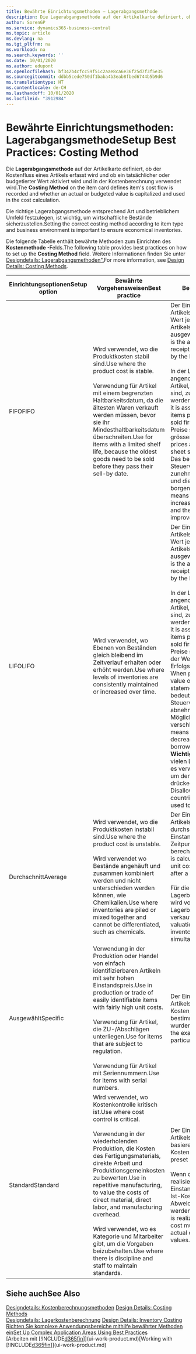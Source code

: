 ```yaml
---
title: Bewährte Einrichtungsmethoden – Lagerabgangsmethode
description: Die Lagerabgangsmethode auf der Artikelkarte definiert, ob der Kostenfluss eines Artikels erfasst wird und ob ein tatsächlicher oder budgetierter Wert aktiviert wird und in der Kostenberechnung verwendet wird.
author: SorenGP
ms.service: dynamics365-business-central
ms.topic: article
ms.devlang: na
ms.tgt_pltfrm: na
ms.workload: na
ms.search.keywords: ''
ms.date: 10/01/2020
ms.author: edupont
ms.openlocfilehash: bf342b4cfcc59f51c2aae8ca6e36f25d7f3f5e35
ms.sourcegitcommit: ddbb5cede750df1baba4b3eab8fbed6744b5b9d6
ms.translationtype: HT
ms.contentlocale: de-CH
ms.lasthandoff: 10/01/2020
ms.locfileid: "3912984"
---
```

# <a name="setup-best-practices-costing-method"></a><span data-ttu-id="fec1f-103">Bewährte Einrichtungsmethoden: Lagerabgangsmethode</span><span class="sxs-lookup"><span data-stu-id="fec1f-103">Setup Best Practices: Costing Method</span></span>

<span data-ttu-id="fec1f-104">Die **Lagerabgangsmethode** auf der Artikelkarte definiert, ob der Kostenfluss eines Artikels erfasst wird und ob ein tatsächlicher oder budgetierter Wert aktiviert wird und in der Kostenberechnung verwendet wird.</span><span class="sxs-lookup"><span data-stu-id="fec1f-104">The **Costing Method** on the item card defines item's cost flow is recorded and whether an actual or budgeted value is capitalized and used in the cost calculation.</span></span>  

 <span data-ttu-id="fec1f-105">Die richtige Lagerabgangsmethode entsprechend Art und betrieblichem Umfeld festzulegen, ist wichtig, um wirtschaftliche Bestände sicherzustellen.</span><span class="sxs-lookup"><span data-stu-id="fec1f-105">Setting the correct costing method according to item type and business environment is important to ensure economical inventories.</span></span>  

 <span data-ttu-id="fec1f-106">Die folgende Tabelle enthält bewährte Methoden zum Einrichten des **Kostenmethode** -Felds.</span><span class="sxs-lookup"><span data-stu-id="fec1f-106">The following table provides best practices on how to set up the **Costing Method** field.</span></span> <span data-ttu-id="fec1f-107">Weitere Informationen finden Sie unter [Designdetails: Lagerabgangsmethoden".](design-details-costing-methods.md)</span><span class="sxs-lookup"><span data-stu-id="fec1f-107">For more information, see [Design Details: Costing Methods](design-details-costing-methods.md).</span></span>  

|<span data-ttu-id="fec1f-108">Einrichtungsoptionen</span><span class="sxs-lookup"><span data-stu-id="fec1f-108">Setup option</span></span>|<span data-ttu-id="fec1f-109">Bewährte Vorgehensweisen</span><span class="sxs-lookup"><span data-stu-id="fec1f-109">Best practice</span></span>|<span data-ttu-id="fec1f-110">Bemerkung</span><span class="sxs-lookup"><span data-stu-id="fec1f-110">Comment</span></span>|  
|------------------|-------------------|-------------|  
|<span data-ttu-id="fec1f-111">FIFO</span><span class="sxs-lookup"><span data-stu-id="fec1f-111">FIFO</span></span>|<span data-ttu-id="fec1f-112">Wird verwendet, wo die Produktkosten stabil sind.</span><span class="sxs-lookup"><span data-stu-id="fec1f-112">Use where the product cost is stable.</span></span><br /><br /> <span data-ttu-id="fec1f-113">Verwendung für Artikel mit einem begrenzten Haltbarkeitsdatum, da die ältesten Waren verkauft werden müssen, bevor sie ihr Mindesthaltbarkeitsdatum überschreiten.</span><span class="sxs-lookup"><span data-stu-id="fec1f-113">Use for items with a limited shelf life, because the oldest goods need to be sold before they pass their sell-by date.</span></span>|<span data-ttu-id="fec1f-114">Der Einstandspreis eines Artikels ist der tatsächliche Wert jedes Eingangs des Artikels, nach der FIFO-Regel ausgewählt.</span><span class="sxs-lookup"><span data-stu-id="fec1f-114">An item's unit cost is the actual value of any receipt of the item, selected by the FIFO rule.</span></span><br /><br /> <span data-ttu-id="fec1f-115">In der Lagerbewertung wird angenommen, dass die ersten Artikel, die im Lager platziert sind, zuerst verkauft werden.</span><span class="sxs-lookup"><span data-stu-id="fec1f-115">In inventory valuation, it is assumed that the first items placed in inventory are sold first.</span></span> <span data-ttu-id="fec1f-116">**Hinweis:**  Wenn Preise steigen, zeigt die Bilanz grösseren Wert.</span><span class="sxs-lookup"><span data-stu-id="fec1f-116">**Note:**  When prices are rising, the balance sheet shows greater value.</span></span> <span data-ttu-id="fec1f-117">Das bedeutet, dass Steuerverbindlichkeiten zunehmen, aber die Bonität und die Möglichkeit, Kasse zu borgen verbessert sich.</span><span class="sxs-lookup"><span data-stu-id="fec1f-117">This means that tax liabilities increase, but credit scores and the ability to borrow cash improve.</span></span>|  
|<span data-ttu-id="fec1f-118">LIFO</span><span class="sxs-lookup"><span data-stu-id="fec1f-118">LIFO</span></span>|<span data-ttu-id="fec1f-119">Wird verwendet, wo Ebenen von Beständen gleich bleibend im Zeitverlauf erhalten oder erhöht werden.</span><span class="sxs-lookup"><span data-stu-id="fec1f-119">Use where levels of inventories are consistently maintained or increased over time.</span></span>|<span data-ttu-id="fec1f-120">Der Einstandspreis eines Artikels ist der tatsächliche Wert jedes Eingangs des Artikels, nach der LIFO-Regel ausgewählt.</span><span class="sxs-lookup"><span data-stu-id="fec1f-120">An item's unit cost is the actual value of any receipt of the item, selected by the LIFO rule.</span></span><br /><br /> <span data-ttu-id="fec1f-121">In der Lagerbewertung wird angenommen, dass die letzten Artikel, die im Lager platziert sind, zuerst verkauft werden.</span><span class="sxs-lookup"><span data-stu-id="fec1f-121">In inventory valuation, it is assumed that the last items placed in inventory are sold first.</span></span> <span data-ttu-id="fec1f-122">**Hinweis:** Wenn Preise steigen, reduziert sich der Wert in den Erfolgsrechnungskonten.</span><span class="sxs-lookup"><span data-stu-id="fec1f-122">**Note:**  When prices are rising, the value on the income statement decreases.</span></span> <span data-ttu-id="fec1f-123">Das bedeutet, dass Steuerverbindlichkeiten abnehmen, aber die Möglichkeit, Kasse zu borgen verschlechtert sich.</span><span class="sxs-lookup"><span data-stu-id="fec1f-123">This means that tax liabilities decrease, but the ability to borrow cash deteriorates.</span></span> <span data-ttu-id="fec1f-124">**Wichtig:** Nicht zugelassen in vielen Ländern/Regionen, da es verwendet werden kann, um den Deckungsbeitrag zu drücken.</span><span class="sxs-lookup"><span data-stu-id="fec1f-124">**Important:**  Disallowed in many countries/regions, as it can be used to depress profit.</span></span>|  
|<span data-ttu-id="fec1f-125">Durchschnitt</span><span class="sxs-lookup"><span data-stu-id="fec1f-125">Average</span></span>|<span data-ttu-id="fec1f-126">Wird verwendet, wo die Produktkosten instabil sind.</span><span class="sxs-lookup"><span data-stu-id="fec1f-126">Use where the product cost is unstable.</span></span><br /><br /> <span data-ttu-id="fec1f-127">Wird verwendet wo Bestände angehäuft und zusammen kombiniert werden und nicht unterschieden werden können, wie Chemikalien.</span><span class="sxs-lookup"><span data-stu-id="fec1f-127">Use where inventories are piled or mixed together and cannot be differentiated, such as chemicals.</span></span>|<span data-ttu-id="fec1f-128">Der Einstandspreis eines Artikels wird, wie der durchschnittliche Einstandspreis, an jedem Zeitpunkt nach einem Kauf berechnet.</span><span class="sxs-lookup"><span data-stu-id="fec1f-128">An item's unit cost is calculated as the average unit cost at each point in time after a purchase.</span></span><br /><br /> <span data-ttu-id="fec1f-129">Für die Lagerbestandsbewertung wird vorausgesetzt, dass alle Lagerbestände gleichzeitig verkauft werden.</span><span class="sxs-lookup"><span data-stu-id="fec1f-129">For inventory valuation, it is assumed that all inventories are sold simultaneously.</span></span>|
|<span data-ttu-id="fec1f-130">Ausgewählt</span><span class="sxs-lookup"><span data-stu-id="fec1f-130">Specific</span></span>|<span data-ttu-id="fec1f-131">Verwendung in der Produktion oder Handel von einfach identifizierbaren Artikeln mit sehr hohen Einstandspreis.</span><span class="sxs-lookup"><span data-stu-id="fec1f-131">Use in production or trade of easily identifiable items with fairly high unit costs.</span></span><br /><br /> <span data-ttu-id="fec1f-132">Verwendung für Artikel, die ZU-/Abschlägen unterliegen.</span><span class="sxs-lookup"><span data-stu-id="fec1f-132">Use for items that are subject to regulation.</span></span><br /><br /> <span data-ttu-id="fec1f-133">Verwendung für Artikel mit Seriennummern.</span><span class="sxs-lookup"><span data-stu-id="fec1f-133">Use for items with serial numbers.</span></span>|<span data-ttu-id="fec1f-134">Der Einstandspreis eines Artikels sind die exakten Kosten, zu denen die bestimmte Einheit empfangen wurden.</span><span class="sxs-lookup"><span data-stu-id="fec1f-134">An item's unit cost is the exact cost at which the particular unit was received.</span></span>|
|<span data-ttu-id="fec1f-135">Standard</span><span class="sxs-lookup"><span data-stu-id="fec1f-135">Standard</span></span>|<span data-ttu-id="fec1f-136">Wird verwendet, wo Kostenkontrolle kritisch ist.</span><span class="sxs-lookup"><span data-stu-id="fec1f-136">Use where cost control is critical.</span></span><br /><br /> <span data-ttu-id="fec1f-137">Verwendung in der wiederholenden Produktion, die Kosten des Fertigungsmaterials, direkte Arbeit und Produktionsgemeinkosten zu bewerten.</span><span class="sxs-lookup"><span data-stu-id="fec1f-137">Use in repetitive manufacturing, to value the costs of direct material, direct labor, and manufacturing overhead.</span></span><br /><br /> <span data-ttu-id="fec1f-138">Wird verwendet, wo es Kategorie und Mitarbeiter gibt, um die Vorgaben beizubehalten.</span><span class="sxs-lookup"><span data-stu-id="fec1f-138">Use where there is discipline and staff to maintain standards.</span></span>|<span data-ttu-id="fec1f-139">Der Einstandspreis eines Artikels ist voreingestellt basierend auf vorkalkulierten Kosten.</span><span class="sxs-lookup"><span data-stu-id="fec1f-139">An item's unit cost is preset based on estimated.</span></span><br /><br /> <span data-ttu-id="fec1f-140">Wenn die Ist-Kosten später realisiert werden, muss der Einstandspreis (fest) auf die Ist-Kosten durch Abweichungswerte reguliert werden.</span><span class="sxs-lookup"><span data-stu-id="fec1f-140">When the actual cost is realized later, the standard cost must be adjusted to the actual cost through variance values.</span></span>|  

## <a name="see-also"></a><span data-ttu-id="fec1f-141">Siehe auch</span><span class="sxs-lookup"><span data-stu-id="fec1f-141">See Also</span></span>  
 <span data-ttu-id="fec1f-142">[Designdetails: Kostenberechnungsmethoden](design-details-costing-methods.md) </span><span class="sxs-lookup"><span data-stu-id="fec1f-142">[Design Details: Costing Methods](design-details-costing-methods.md) </span></span>  
 <span data-ttu-id="fec1f-143">[Designdetails: Lagerkostenberechnung](design-details-inventory-costing.md) </span><span class="sxs-lookup"><span data-stu-id="fec1f-143">[Design Details: Inventory Costing](design-details-inventory-costing.md) </span></span>  
 [<span data-ttu-id="fec1f-144">Richten Sie komplexe Anwendungsbereiche mithilfe bewährter Methoden ein</span><span class="sxs-lookup"><span data-stu-id="fec1f-144">Set Up Complex Application Areas Using Best Practices</span></span>](set-up-complex-application-areas-using-best-practices.md)  
 <span data-ttu-id="fec1f-145">[Arbeiten mit [!INCLUDE[d365fin](includes/d365fin_md.md)]](ui-work-product.md)</span><span class="sxs-lookup"><span data-stu-id="fec1f-145">[Working with [!INCLUDE[d365fin](includes/d365fin_md.md)]](ui-work-product.md)</span></span>

